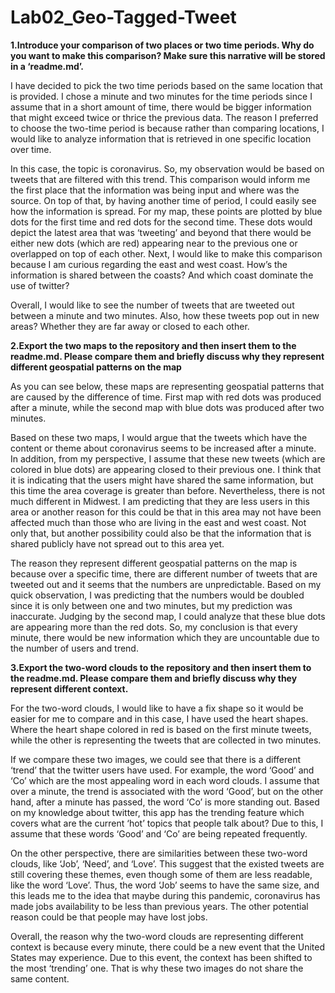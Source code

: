# Lab02_Geo-Tagged-Tweet

**1.Introduce your comparison of two places or two time periods. Why do you want to make this comparison? Make sure this narrative will be stored in a ‘readme.md’.**

I have decided to pick the two time periods based on the same location that is provided. I chose a minute and two minutes for the time periods since I assume that in a short amount of time, there would be bigger information that might exceed twice or thrice the previous data. The reason I preferred to choose the two-time period is because rather than comparing locations, I would like to analyze information that is retrieved in one specific location over time.

In this case, the topic is coronavirus. So, my observation would be based on tweets that are filtered with this trend. This comparison would inform me the first place that the information was being input and where was the source. On top of that, by having another time of period, I could easily see how the information is spread. For my map, these points are plotted by blue dots for the first time and red dots for the second time. These dots would depict the latest area that was ‘tweeting’ and beyond that there would be either new dots (which are red) appearing near to the previous one or overlapped on top of each other. Next, I would like to make this comparison because I am curious regarding the east and west coast. How’s the information is shared between the coasts? And which coast dominate the use of twitter? 

Overall, I would like to see the number of tweets that are tweeted out between a minute and two minutes. Also, how these tweets pop out in new areas? Whether they are far away or closed to each other.

**2.Export the two maps to the repository and then insert them to the readme.md. Please compare them and briefly discuss why they represent different geospatial patterns on the map**

As you can see below, these maps are representing geospatial patterns that are caused by the difference of time. First map with red dots was produced after a minute, while the second map with blue dots was produced after two minutes. 
	
  Based on these two maps, I would argue that the tweets which have the content or theme about coronavirus seems to be increased after a minute. In addition, from my perspective, I assume that these new tweets (which are colored in blue dots) are appearing closed to their previous one. I think that it is indicating that the users might have shared the same information, but this time the area coverage is greater than before. Nevertheless, there is not much different in Midwest. I am predicting that they are less users in this area or another reason for this could be that in this area may not have been affected much than those who are living in the east and west coast. Not only that, but another possibility could also be that the information that is shared publicly have not spread out to this area yet. 
	
  The reason they represent different geospatial patterns on the map is because over a specific time, there are different number of tweets that are tweeted out and it seems that the numbers are unpredictable. Based on my quick observation, I was predicting that the numbers would be doubled since it is only between one and two minutes, but my prediction was inaccurate. Judging by the second map, I could analyze that these blue dots are appearing more than the red dots. So, my conclusion is that every minute, there would be new information which they are uncountable due to the number of users and trend.

**3.Export the two-word clouds to the repository and then insert them to the readme.md. Please compare them and briefly discuss why they represent different context.**

For the two-word clouds, I would like to have a fix shape so it would be easier for me to compare and in this case, I have used the heart shapes. Where the heart shape colored in red is based on the first minute tweets, while the other is representing the tweets that are collected in two minutes. 

If we compare these two images, we could see that there is a different ‘trend’ that the twitter users have used. For example, the word ‘Good’ and ‘Co’ which are the most appealing word in each word clouds. I assume that over a minute, the trend is associated with the word ‘Good’, but on the other hand, after a minute has passed, the word ‘Co’ is more standing out. Based on my knowledge about twitter, this app has the trending feature which covers what are the current ‘hot’ topics that people talk about? Due to this, I assume that these words ‘Good’ and ‘Co’ are being repeated frequently.

On the other perspective, there are similarities between these two-word clouds, like ‘Job’, ‘Need’, and ‘Love’. This suggest that the existed tweets are still covering these themes, even though some of them are less readable, like the word ‘Love’. Thus, the word ‘Job’ seems to have the same size, and this leads me to the idea that maybe during this pandemic, coronavirus has made jobs availability to be less than previous years. The other potential reason could be that people may have lost jobs. 

Overall, the reason why the two-word clouds are representing different context is because every minute, there could be a new event that the United States may experience. Due to this event, the context has been shifted to the most ‘trending’ one. That is why these two images do not share the same content. 
